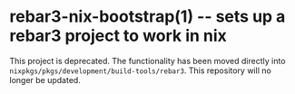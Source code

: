 rebar3-nix-bootstrap(1) -- sets up a rebar3 project to work in nix
==================================================================

This project is deprecated. The functionality has been moved directly
into `nixpkgs/pkgs/development/build-tools/rebar3`. This repository
will no longer be updated.
